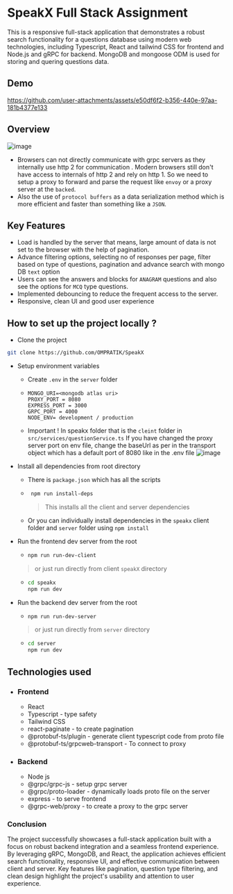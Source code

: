 # SpeakX Full Stack Assignment

This is a responsive full-stack application that demonstrates a robust search functionality for a questions database using modern web technologies, including Typescript, React and tailwind CSS for frontend and Node.js and gRPC for backend. MongoDB and mongoose ODM is used for storing and quering questions data.

## Demo
https://github.com/user-attachments/assets/e50df6f2-b356-440e-97aa-181b4377e133

## Overview
![image](https://github.com/user-attachments/assets/4aa90644-bb2d-41b9-a120-9aa306b09e7b)

- Browsers can not directly communicate with grpc servers as they internally use http 2 for communication . Modern browsers still don't have access to internals of http 2 and rely on http 1. So we need to setup a proxy to forward and parse the request like `envoy` or a proxy server at the `backed`.
- Also the use of `protocol buffers` as a data serialization method which is more efficient and faster than something like a `JSON`.

## Key Features
- Load is handled by the server that means, large amount of data is not set to the browser with the help of pagination.
- Advance filtering options, selecting no of responses per page, filter based on type of questions, pagination and advance search with mongo DB `text` option
- Users can see the answers and blocks for `ANAGRAM` questions and also see the options for `MCQ` type questions.
- Implemented debouncing to reduce the frequent access to the server.
- Responsive, clean UI and good user experience 

## How to set up the project locally ?
- Clone the project
```bash
git clone https://github.com/OMPRATIK/SpeakX
```
- Setup environment variables
   - Create `.env` in the `server` folder
   - ```env
     MONGO_URI=<mongodb atlas uri>
     PROXY_PORT = 8080
     EXPRESS_PORT = 3000
     GRPC_PORT = 4000
     NODE_ENV= development / production
     ```
   - Important ! In speakx folder that is the `cleint` folder in `src/services/questionService.ts` If you have changed the proxy server port on env file, change the baseUrl as per in the transport object which has a default port of 8080 like in the .env file
   ![image](https://github.com/user-attachments/assets/7d6c486d-0556-4bfc-b018-84e303490a12)

- Install all dependencies from root directory
   - There is `package.json` which has all the scripts
   - ```bash
      npm run install-deps
      ```
     >This installs all the client and server dependencies
   - Or you can individually install dependencies in the `speakx` client folder and `server` folder using `npm install`
- Run the frontend dev server from the root
     - ```bash
       npm run run-dev-client
       ```
     > or just run directly from client `speakX` directory
     - ```bash
       cd speakx
       npm run dev
       ```
- Run the backend dev server from the root
     - ```bash
       npm run run-dev-server
       ```
     > or just run directly from `server` directory
     - ```bash
       cd server
       npm run dev
       ```
## Technologies used
- ### Frontend
   - React
   - Typescript - type safety
   - Tailwind CSS
   - react-paginate - to create pagination
   - @protobuf-ts/plugin - generate client typescript code from proto file
   - @protobuf-ts/grpcweb-transport - To connect to proxy
- ### Backend
   - Node js
   -  @grpc/grpc-js - setup grpc server
   -  @grpc/proto-loader - dynamically loads proto file on the server
   -  express - to serve frontend
   -  @grpc-web/proxy - to create a proxy to the grpc server

### Conclusion
The project successfully showcases a full-stack application built with a focus on robust backend integration and a seamless frontend experience. By leveraging gRPC, MongoDB, and React, the application achieves efficient search functionality, responsive UI, and effective communication between client and server. Key features like pagination, question type filtering, and clean design highlight the project's usability and attention to user experience.
